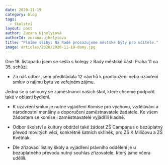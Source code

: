 ```yaml
---
date: 2020-11-19
category: blog
tags: 
  - školství
layout: post
author: Zuzana Ujhelyiová
authorId: zuzana.ujhelyiova
title: "Plníme sliby: Na Radě prosazujeme městské byty pro učitele."
image: articles/2020/2020-11-19-domy.jpg
---
```


Dne 18. listopadu jsem se sešla s kolegy z Rady městské části Praha 11 na 35. schůzi. 

* Za náš odbor jsem předkládala 12 návrhů k prodloužení nebo uzavření smluv o nájmu bytu ve veřejném zájmu.

Jedná se o smlouvy se zaměstnanci našich škol, které chceme podpořit také v oblasti bydlení.

* K uzavření smluv je nutné vyjádření Komise pro výchovu, vzdělávání a národnostní menšiny a doporučení zaměstnavatele žadatele. Ke všem žádostem se komise i zaměstnavatelé vyjádřili kladně.

* Odbor školství a kultury obdržel také žádost ZŠ Campanus o bezúplatný převod movitých věcí, konkrétně šatních skříněk, pro ZŠ K Milíčovu a ZŠ Květňák.

* Dle zřizovací listiny školy a vyjádření právního oddělení je u bezúplatného převodu nutný souhlas zřizovatele, který jsme včera udělili.
